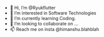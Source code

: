 - 👋 Hi, I’m @Ryukflutter
- 👀 I’m interested in Software Technologies
- 🌱 I’m currently learning Coding.
- 💞️ I’m looking to collaborate on ...
- 📫 Reach me on insta @himanshu.blahblah

<!---
Ryukflutter/Ryukflutter is a ✨ special ✨ repository because its `README.md` (this file) appears on your GitHub profile.
You can click the Preview link to take a look at your changes.
--->
